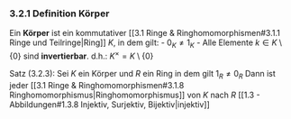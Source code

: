 
### 3.2.1 Definition Körper
Ein __Körper__ ist ein kommutativer [[3.1 Ringe & Ringhomomorphismen#3.1.1 Ringe und Teilringe|Ring]] $K$, in dem gilt:
	- $0_K \neq 1_K$
	- Alle Elemente $k \in K \setminus \{0\}$  sind __invertierbar__.
		d.h.: $K^{\times} = K \setminus \{0\}$

Satz (3.2.3):
	Sei $K$ ein Körper und $R$ ein Ring in dem gilt  $1_R \neq 0_R$ 
	Dann ist jeder [[3.1 Ringe & Ringhomomorphismen#3.1.8 Ringhomomorphismus|Ringhomomorphismus]] von $K$ nach $R$ [[1.3 - Abbildungen#1.3.8 Injektiv, Surjektiv, Bijektiv|injektiv]]


